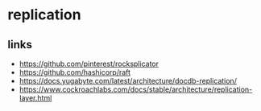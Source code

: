 # replication

## links

- https://github.com/pinterest/rocksplicator
- https://github.com/hashicorp/raft
- https://docs.yugabyte.com/latest/architecture/docdb-replication/
- https://www.cockroachlabs.com/docs/stable/architecture/replication-layer.html